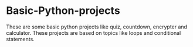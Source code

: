 # Basic-Python-projects
These are some basic python projects like quiz, countdown, encrypter and calculator. These projects are based on topics like loops and conditional statements.
